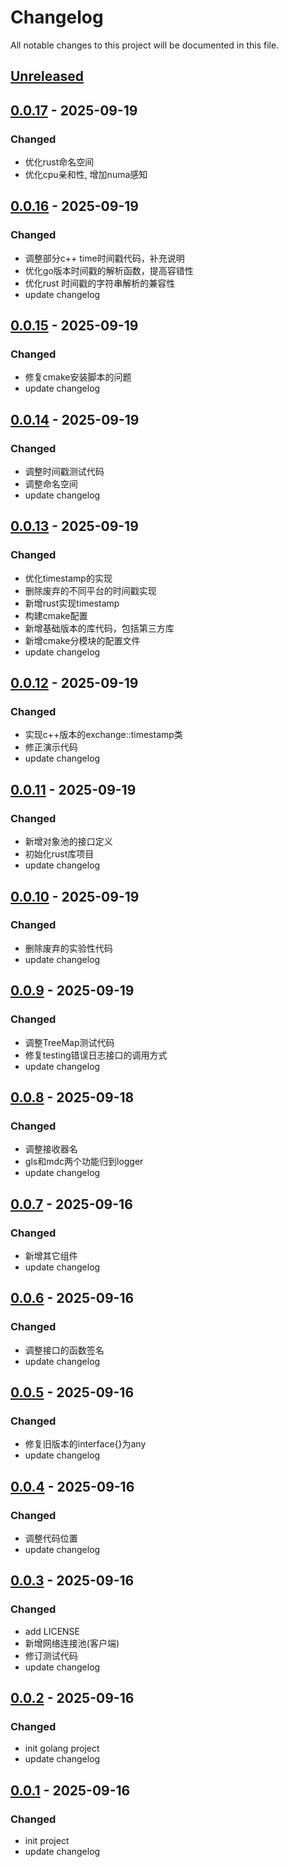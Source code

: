 # Changelog
All notable changes to this project will be documented in this file.

## [Unreleased]

## [0.0.17] - 2025-09-19
### Changed
- 优化rust命名空间
- 优化cpu亲和性, 增加numa感知

## [0.0.16] - 2025-09-19
### Changed
- 调整部分c++ time时间戳代码，补充说明
- 优化go版本时间戳的解析函数，提高容错性
- 优化rust 时间戳的字符串解析的兼容性
- update changelog

## [0.0.15] - 2025-09-19
### Changed
- 修复cmake安装脚本的问题
- update changelog

## [0.0.14] - 2025-09-19
### Changed
- 调整时间戳测试代码
- 调整命名空间
- update changelog

## [0.0.13] - 2025-09-19
### Changed
- 优化timestamp的实现
- 删除废弃的不同平台的时间戳实现
- 新增rust实现timestamp
- 构建cmake配置
- 新增基础版本的库代码，包括第三方库
- 新增cmake分模块的配置文件
- update changelog

## [0.0.12] - 2025-09-19
### Changed
- 实现c++版本的exchange::timestamp类
- 修正演示代码
- update changelog

## [0.0.11] - 2025-09-19
### Changed
- 新增对象池的接口定义
- 初始化rust库项目
- update changelog

## [0.0.10] - 2025-09-19
### Changed
- 删除废弃的实验性代码
- update changelog

## [0.0.9] - 2025-09-19
### Changed
- 调整TreeMap测试代码
- 修复testing错误日志接口的调用方式
- update changelog

## [0.0.8] - 2025-09-18
### Changed
- 调整接收器名
- gls和mdc两个功能归到logger
- update changelog

## [0.0.7] - 2025-09-16
### Changed
- 新增其它组件
- update changelog

## [0.0.6] - 2025-09-16
### Changed
- 调整接口的函数签名
- update changelog

## [0.0.5] - 2025-09-16
### Changed
- 修复旧版本的interface{}为any
- update changelog

## [0.0.4] - 2025-09-16
### Changed
- 调整代码位置
- update changelog

## [0.0.3] - 2025-09-16
### Changed
- add LICENSE
- 新增网络连接池(客户端)
- 修订测试代码
- update changelog

## [0.0.2] - 2025-09-16
### Changed
- init golang project
- update changelog

## [0.0.1] - 2025-09-16
### Changed
- init project
- update changelog


[Unreleased]: https://gitee.com/quant1x/std.git/compare/v0.0.17...HEAD
[0.0.17]: https://gitee.com/quant1x/std.git/compare/v0.0.16...v0.0.17
[0.0.16]: https://gitee.com/quant1x/std.git/compare/v0.0.15...v0.0.16
[0.0.15]: https://gitee.com/quant1x/std.git/compare/v0.0.14...v0.0.15
[0.0.14]: https://gitee.com/quant1x/std.git/compare/v0.0.13...v0.0.14
[0.0.13]: https://gitee.com/quant1x/std.git/compare/v0.0.12...v0.0.13
[0.0.12]: https://gitee.com/quant1x/std.git/compare/v0.0.11...v0.0.12
[0.0.11]: https://gitee.com/quant1x/std.git/compare/v0.0.10...v0.0.11
[0.0.10]: https://gitee.com/quant1x/std.git/compare/v0.0.9...v0.0.10
[0.0.9]: https://gitee.com/quant1x/std.git/compare/v0.0.8...v0.0.9
[0.0.8]: https://gitee.com/quant1x/std.git/compare/v0.0.7...v0.0.8
[0.0.7]: https://gitee.com/quant1x/std.git/compare/v0.0.6...v0.0.7
[0.0.6]: https://gitee.com/quant1x/std.git/compare/v0.0.5...v0.0.6
[0.0.5]: https://gitee.com/quant1x/std.git/compare/v0.0.4...v0.0.5
[0.0.4]: https://gitee.com/quant1x/std.git/compare/v0.0.3...v0.0.4
[0.0.3]: https://gitee.com/quant1x/std.git/compare/v0.0.2...v0.0.3
[0.0.2]: https://gitee.com/quant1x/std.git/compare/v0.0.1...v0.0.2

[0.0.1]: https://gitee.com/quant1x/std.git/releases/tag/v0.0.1
